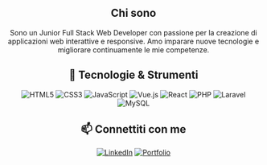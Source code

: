 <div align="center">
  <h2>Chi sono</h2>
  
  Sono un Junior Full Stack Web Developer con passione per la creazione di applicazioni web interattive e responsive. Amo imparare nuove tecnologie e migliorare continuamente le mie competenze.
</div>

<div align="center">
  <h2>🔧 Tecnologie & Strumenti</h2>
  
  ![HTML5](https://img.shields.io/badge/-HTML5-E34F26?style=plastic&logo=html5&logoColor=white)
  ![CSS3](https://img.shields.io/badge/-CSS3-1572B6?style=plastic&logo=css3)
  ![JavaScript](https://img.shields.io/badge/-JavaScript-FFD700?style=plastic&logo=javascript&logoColor=black)
  ![Vue.js](https://img.shields.io/badge/-Vue.js-4FC08D?style=plastic&logo=vue.js&logoColor=white)
  ![React](https://img.shields.io/badge/-React-61DAFB?style=plastic&logo=react&logoColor=black)
  ![PHP](https://img.shields.io/badge/-PHP-777BB4?style=plastic&logo=php&logoColor=white)
  ![Laravel](https://img.shields.io/badge/-Laravel-FF2D20?style=plastic&logo=laravel&logoColor=white)
  ![MySQL](https://img.shields.io/badge/-MySQL-4479A1?style=plastic&logo=mysql&logoColor=white)

<!-- 🌱 Attualmente sto studiando: -->

</div>

<div align="center">
  <h2>📫 Connettiti con me</h2>

[![LinkedIn](https://img.shields.io/badge/-LinkedIn-blue?style=plastic&logo=linkedin&logoColor=white)](https://www.linkedin.com/in/alex-sibiriu-293368312/)
[![Portfolio](https://img.shields.io/badge/-Portfolio-green?style=plastic&logo=Setapp&logoColor=white)](https://alex-sibiriu-portfolio.vercel.app)

</div>
